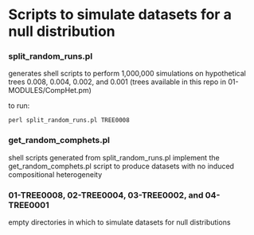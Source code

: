 # Scripts to simulate datasets for a null distribution

### split_random_runs.pl
generates shell scripts to perform 1,000,000 simulations on hypothetical trees 0.008, 0.004, 0.002, and 0.001 (trees available in this repo in 01-MODULES/CompHet.pm)   

to run:

`perl split_random_runs.pl TREE0008`

### get_random_comphets.pl
shell scripts generated from split_random_runs.pl implement the get_random_comphets.pl script to produce datasets with no induced compositional heterogeneity

### 01-TREE0008, 02-TREE0004, 03-TREE0002, and 04-TREE0001
empty directories in which to simulate datasets for null distributions
